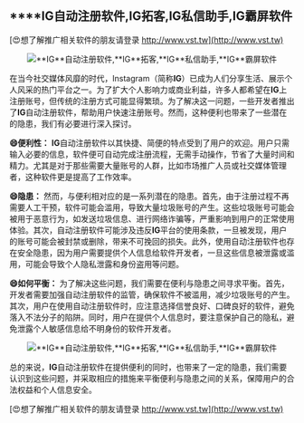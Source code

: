 ## ****IG**自动注册软件,**IG**拓客,**IG**私信助手,**IG**霸屏软件**

[😍想了解推广相关软件的朋友请登录 http://www.vst.tw](http://www.vst.tw)

 <center><img src="https://vst.tw/MP4/tuiguang/png/5.png" alt="**IG**自动注册软件,**IG**拓客,**IG**私信助手,**IG**霸屏软件"></center>

在当今社交媒体风靡的时代，Instagram（简称**IG**）已成为人们分享生活、展示个人风采的热门平台之一。为了扩大个人影响力或商业利益，许多人都希望在**IG**上注册账号，但传统的注册方式可能显得繁琐。为了解决这一问题，一些开发者推出了**IG**自动注册软件，帮助用户快速注册账号。然而，这种便利也带来了一些潜在的隐患，我们有必要进行深入探讨。

**😄便利性：**
**IG**自动注册软件以其快捷、简便的特点受到了用户的欢迎。用户只需输入必要的信息，软件便可自动完成注册流程，无需手动操作，节省了大量时间和精力。尤其是对于那些需要大量账号的人群，比如市场推广人员或社交媒体管理者，这种软件更是提高了工作效率。

**😄隐患：**
然而，与便利相对应的是一系列潜在的隐患。首先，由于注册过程不再需要人工干预，软件可能会滥用，导致大量垃圾账号的产生。这些垃圾账号可能会被用于恶意行为，如发送垃圾信息、进行网络诈骗等，严重影响到用户的正常使用体验。其次，自动注册软件可能涉及违反**IG**平台的使用条款，一旦被发现，用户的账号可能会被封禁或删除，带来不可挽回的损失。此外，使用自动注册软件也存在安全隐患，因为用户需要提供个人信息给软件开发者，一旦这些信息被泄露或滥用，可能会导致个人隐私泄露和身份盗用等问题。

**😄如何平衡：**
为了解决这些问题，我们需要在便利与隐患之间寻求平衡。首先，开发者需要加强自动注册软件的监管，确保软件不被滥用，减少垃圾账号的产生。其次，用户在使用自动注册软件时，应注意选择信誉良好、口碑良好的软件，避免落入不法分子的陷阱。同时，用户在提供个人信息时，要注意保护自己的隐私，避免泄露个人敏感信息给不明身份的软件开发者。

 <center><img src="https://vst.tw/MP4/tuiguang/png/4.png" alt="**IG**自动注册软件,**IG**拓客,**IG**私信助手,**IG**霸屏软件"></center>

总的来说，**IG**自动注册软件在提供便利的同时，也带来了一定的隐患，我们需要认识到这些问题，并采取相应的措施来平衡便利与隐患之间的关系，保障用户的合法权益和个人信息安全。

[😍想了解推广相关软件的朋友请登录 http://www.vst.tw](http://www.vst.tw)




